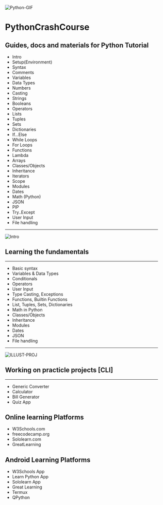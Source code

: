 ![Python-GIF](https://surfingthecode.com/img/python.gif)
# PythonCrashCourse
Guides, docs and materials for Python Tutorial
------
  * Intro
* Setup(Environment)
* Syntax
* Comments
* Variables
* Data Types
* Numbers
* Casting
* Strings
* Booleans
* Operators
* Lists
* Tuples
* Sets
* Dictionaries
* If...Else
* While Loops
* For Loops
* Functions
* Lambda
* Arrays
* Classes/Objects
* Inheritance
* Iterators
* Scope
* Modules
* Dates
* Math (Python)
* JSON
* PIP
* Try..Except
* User Input
* File handling
 ---
![Intro](https://cdn.dribbble.com/users/1418633/screenshots/5106121/hi-dribbble-studiotale.gif)
## Learning the fundamentals
---
* Basic syntax
* Variables & Data Types
* Conditionals
* Operators
* User Input
* Type Casting, Exceptions
* Functions, Builtin Functions
* List, Tuples, Sets, Dictionaries   
* Math in Python
* Classes/Objects
* Inheritance
* Modules
* Dates
* JSON
* File handling
---
![ILLUST-PROJ](https://cdn.dribbble.com/users/1292677/screenshots/6139167/avento.gif)           
 ## Working on practicle projects [CLI]
  ---
 
  
 * Generic Converter
 * Calculator
 * Bill Generator
 * Quiz App
## Online learning Platforms
* W3Schools.com
* freecodecamp.org
* Sololearn.com
* GreatLearning
## Android Learning Platforms
* W3Schools App
* Learn Python App
* Sololearn App
* Great Learning
* Termux
* QPython

